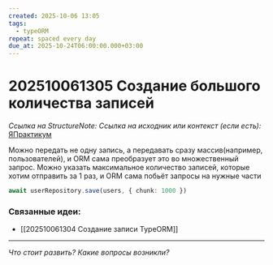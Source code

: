 ```yaml
---
created: 2025-10-06 13:05
tags:
  - typeORM
repeat: spaced every day
due_at: 2025-10-24T06:00:00.000+03:00
---
```

# 202510061305 Создание большого количества записей

*Ссылка на StructureNote:*
*Ссылка на исходник или контекст (если есть):* [ЯПрактикум](https://practicum.yandex.ru/trainer/backend-nodejs/lesson/5674c491-8940-41ba-bf49-d6da1cbe2337/task/24675584-eb8b-412b-9acc-05a6f5d3a8c3)

Можно передать не одну запись, а передавать сразу массив(например, пользователей), и ORM сама преобразует это во множественный запрос. Можно указать максимальное количество записей, которые хотим отправить за 1 раз, и ORM сама побьёт запросы на нужные части

```ts
await userRepository.save(users, { chunk: 1000 })
```

### Связанные идеи:

* [[202510061304 Создание записи TypeORM]]

---

*Что стоит развить? Какие вопросы возникли?*
